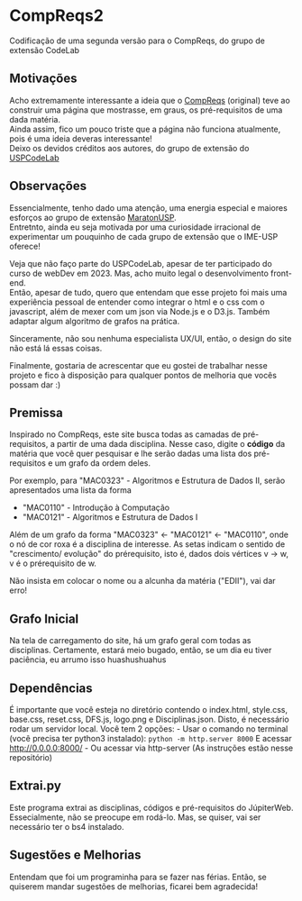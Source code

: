 # CompReqs2
Codificação de uma segunda versão para o CompReqs, do grupo de extensão CodeLab

## Motivações
Acho extremamente interessante a ideia que o [CompReqs](https://bccdev.ime.usp.br/compreqs/) (original) teve ao construir uma página que mostrasse, em graus, os pré-requisitos de uma dada matéria.  
Ainda assim, fico um pouco triste que a página não funciona atualmente, pois é uma ideia deveras interessante!  
Deixo os devidos créditos aos autores, do grupo de extensão do [USPCodeLab](https://codelab.ime.usp.br/#/)

## Observações
Essencialmente, tenho dado uma atenção, uma energia especial e maiores esforços ao grupo de extensão [MaratonUSP](https://www.ime.usp.br/~maratona/).  
Entretnto, ainda eu seja motivada por uma curiosidade irracional de experimentar um pouquinho de cada grupo de extensão que o IME-USP oferece!

Veja que não faço parte do USPCodeLab, apesar de ter participado do curso de webDev em 2023. Mas, acho muito legal o desenvolvimento front-end.  
Então, apesar de tudo, quero que entendam que esse projeto foi mais uma experiência pessoal de entender como integrar o html e o css com o javascript, além de mexer com um json via Node.js e o D3.js. Também adaptar algum algoritmo de grafos na prática.  

Sinceramente, não sou nenhuma especialista UX/UI, então, o design do site não está lá essas coisas.

Finalmente, gostaria de acrescentar que eu gostei de trabalhar nesse projeto e fico à disposição para qualquer pontos de melhoria que vocês possam dar :)

## Premissa
Inspirado no CompReqs, este site busca todas as camadas de pré-requisitos, a partir de uma dada disciplina. Nesse caso, digite o **código** da matéria que você quer pesquisar e lhe serão dadas uma lista dos pré-requisitos e um grafo da ordem deles. 

Por exemplo, para "MAC0323" - Algoritmos e Estrutura de Dados II, serão apresentados uma lista da forma
- "MAC0110" - Introdução à Computação
- "MAC0121" - Algoritmos e Estrutura de Dados I

Além de um grafo da forma "MAC0323" <- "MAC0121" <- "MAC0110", onde o nó de cor roxa é a disciplina de interesse. As setas indicam o sentido de "crescimento/ evolução" do prérequisito, isto é, dados dois vértices v -> w, v é o prérequisito de w.

Não insista em colocar o nome ou a alcunha da matéria ("EDII"), vai dar erro!

## Grafo Inicial
Na tela de carregamento do site, há um grafo geral com todas as disciplinas. Certamente, estará meio bugado, então, se um dia eu tiver paciência, eu arrumo isso huashushuahus

## Dependências
É importante que você esteja no diretório contendo o index.html, style.css, base.css, reset.css, DFS.js, logo.png e Disciplinas.json. Disto, é necessário rodar um servidor local. Você tem 2 opções:
    - Usar o comando no terminal (você precisa ter python3 instalado):
      ```
      python -m http.server 8000
      ```
      E acessar http://0.0.0.0:8000/
    - Ou acessar via http-server (As instruções estão nesse repositório)

## Extrai.py
Este programa extrai as disciplinas, códigos e pré-requisitos do JúpiterWeb. Essecialmente, não se preocupe em rodá-lo. Mas, se quiser, vai ser necessário ter o bs4 instalado.

## Sugestões e Melhorias
Entendam que foi um programinha para se fazer nas férias. Então, se quiserem mandar sugestões de melhorias, ficarei bem agradecida!
